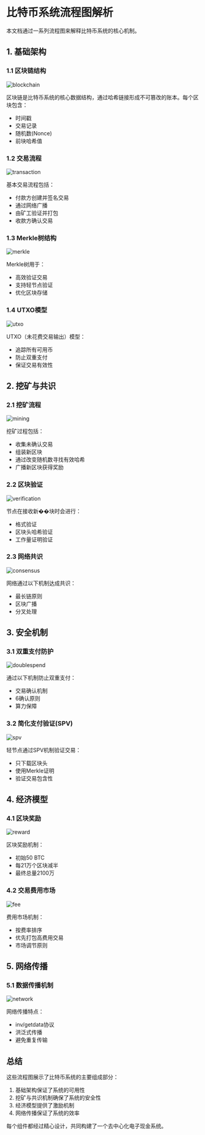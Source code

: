 # 比特币系统流程图解析

本文档通过一系列流程图来解释比特币系统的核心机制。

## 1. 基础架构

### 1.1 区块链结构
![blockchain](blockchain.png)

区块链是比特币系统的核心数据结构，通过哈希链接形成不可篡改的账本。每个区块包含：
- 时间戳
- 交易记录
- 随机数(Nonce)
- 前块哈希值

### 1.2 交易流程
![transaction](transaction.png)

基本交易流程包括：
- 付款方创建并签名交易
- 通过网络广播
- 由矿工验证并打包
- 收款方确认交易

### 1.3 Merkle树结构
![merkle](merkle.png)

Merkle树用于：
- 高效验证交易
- 支持轻节点验证
- 优化区块存储

### 1.4 UTXO模型
![utxo](utxo.png)

UTXO（未花费交易输出）模型：
- 追踪所有可用币
- 防止双重支付
- 保证交易有效性

## 2. 挖矿与共识

### 2.1 挖矿流程
![mining](mining.png)

挖矿过程包括：
- 收集未确认交易
- 组装新区块
- 通过改变随机数寻找有效哈希
- 广播新区块获得奖励

### 2.2 区块验证
![verification](verification.png)

节点在接收新��块时会进行：
- 格式验证
- 区块头哈希验证
- 工作量证明验证

### 2.3 网络共识
![consensus](consensus.png)

网络通过以下机制达成共识：
- 最长链原则
- 区块广播
- 分叉处理

## 3. 安全机制

### 3.1 双重支付防护
![doublespend](doublespend.png)

通过以下机制防止双重支付：
- 交易确认机制
- 6确认原则
- 算力保障

### 3.2 简化支付验证(SPV)
![spv](spv.png)

轻节点通过SPV机制验证交易：
- 只下载区块头
- 使用Merkle证明
- 验证交易包含性

## 4. 经济模型

### 4.1 区块奖励
![reward](reward.png)

区块奖励机制：
- 初始50 BTC
- 每21万个区块减半
- 最终总量2100万

### 4.2 交易费用市场
![fee](fee.png)

费用市场机制：
- 按费率排序
- 优先打包高费用交易
- 市场调节原则

## 5. 网络传播

### 5.1 数据传播机制
![network](network.png)

网络传播特点：
- inv/getdata协议
- 洪泛式传播
- 避免重复传输

## 总结

这些流程图展示了比特币系统的主要组成部分：
1. 基础架构保证了系统的可用性
2. 挖矿与共识机制确保了系统的安全性
3. 经济模型提供了激励机制
4. 网络传播保证了系统的效率

每个组件都经过精心设计，共同构建了一个去中心化电子现金系统。 